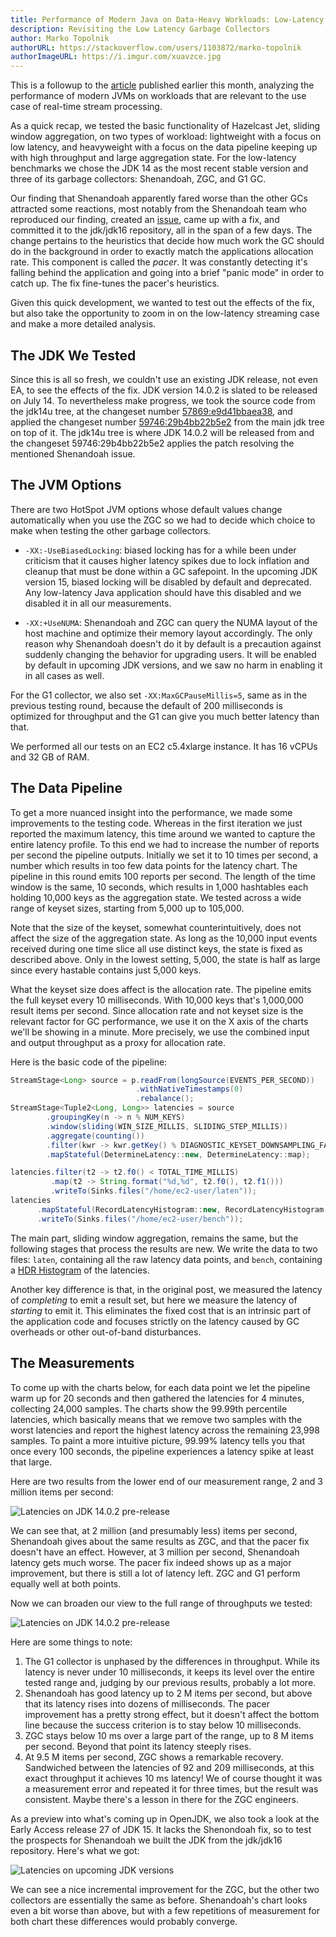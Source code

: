```yaml
---
title: Performance of Modern Java on Data-Heavy Workloads: Low-Latency Rematch
description: Revisiting the Low Latency Garbage Collectors
author: Marko Topolnik
authorURL: https://stackoverflow.com/users/1103872/marko-topolnik
authorImageURL: https://i.imgur.com/xuavzce.jpg
---
```


This is a followup to the
[article](/blog/2020/06/09/jdk-gc-benchmarks-part1) published earlier
this month, analyzing the performance of modern JVMs on workloads that
are relevant to the use case of real-time stream processing.

As a quick recap, we tested the basic functionality of Hazelcast Jet,
sliding window aggregation, on two types of workload: lightweight with a
focus on low latency, and heavyweight with a focus on the data pipeline
keeping up with high throughput and large aggregation state. For the
low-latency benchmarks we chose the JDK 14 as the most recent stable
version and three of its garbage collectors: Shenandoah, ZGC, and G1 GC.

Our finding that Shenandoah apparently fared worse than the other GCs
attracted some reactions, most notably from the Shenandoah team who
reproduced our finding, created an
[issue](https://bugs.openjdk.java.net/browse/JDK-8247358), came up with
a fix, and committed it to the jdk/jdk16 repository, all in the span of
a few days. The change pertains to the heuristics that decide how much
work the GC should do in the background in order to exactly match the
applications allocation rate. This component is called the _pacer_. It
was constantly detecting it's falling behind the application and going
into a brief "panic mode" in order to catch up. The fix fine-tunes the
pacer's heuristics.

Given this quick development, we wanted to test out the effects of the
fix, but also take the opportunity to zoom in on the low-latency
streaming case and make a more detailed analysis.

## The JDK We Tested

Since this is all so fresh, we couldn't use an existing JDK release, not
even EA, to see the effects of the fix. JDK version 14.0.2 is slated to
be released on July 14. To nevertheless make progress, we took the
source code from the jdk14u tree, at the changeset number
[57869:e9d41bbaea38](http://hg.openjdk.java.net/jdk-updates/jdk14u/rev/e9d41bbaea38),
and applied the changeset number
[59746:29b4bb22b5e2](https://hg.openjdk.java.net/jdk/jdk/rev/29b4bb22b5e2)
from the main jdk tree on top of it. The jdk14u tree is where JDK 14.0.2
will be released from and the changeset 59746:29b4bb22b5e2 applies the
patch resolving the mentioned Shenandoah issue.

## The JVM Options

There are two HotSpot JVM options whose default values change
automatically when you use the ZGC so we had to decide which choice to
make when testing the other garbage collectors.

- `-XX:-UseBiasedLocking`: biased locking has for a while been under
  criticism that it causes higher latency spikes due to lock inflation
  and cleanup that must be done within a GC safepoint. In the upcoming
  JDK version 15, biased locking will be disabled by default and
  deprecated. Any low-latency Java application should have this disabled
  and we disabled it in all our measurements.

- `-XX:+UseNUMA`: Shenandoah and ZGC can query the NUMA layout of the
  host machine and optimize their memory layout accordingly. The only
  reason why Shenandoah doesn't do it by default is a precaution against
  suddenly changing the behavior for upgrading users. It will be enabled
  by default in upcoming JDK versions, and we saw no harm in enabling it
  in all cases as well.

For the G1 collector, we also set `-XX:MaxGCPauseMillis=5`, same as in
the previous testing round, because the default of 200 milliseconds is
optimized for throughput and the G1 can give you much better latency
than that.

We performed all our tests on an EC2 c5.4xlarge instance. It has 16
vCPUs and 32 GB of RAM.

## The Data Pipeline

To get a more nuanced insight into the performance, we made some
improvements to the testing code. Whereas in the first iteration we just
reported the maximum latency, this time around we wanted to capture the
entire latency profile. To this end we had to increase the number of
reports per second the pipeline outputs. Initially we set it to 10 times
per second, a number which results in too few data points for the latency
chart. The pipeline in this round emits 100 reports per second. The
length of the time window is the same, 10 seconds, which results in
1,000 hashtables each holding 10,000 keys as the aggregation state. We
tested across a wide range of keyset sizes, starting from 5,000 up to
105,000.

Note that the size of the keyset, somewhat counterintuitively, does not
affect the size of the aggregation state. As long as the 10,000 input
events received during one time slice all use distinct keys, the state
is fixed as described above. Only in the lowest setting, 5,000, the
state is half as large since every hastable contains just 5,000 keys.

What the keyset size does affect is the allocation rate. The pipeline
emits the full keyset every 10 milliseconds. With 10,000 keys that's
1,000,000 result items per second. Since allocation rate and not keyset
size is the relevant factor for GC performance, we use it on the X axis
of the charts we'll be showing in a minute. More precisely, we use the
combined input and output throughput as a proxy for allocation rate.

Here is the basic code of the pipeline:

```java
StreamStage<Long> source = p.readFrom(longSource(EVENTS_PER_SECOND))
                            .withNativeTimestamps(0)
                            .rebalance();
StreamStage<Tuple2<Long, Long>> latencies = source
        .groupingKey(n -> n % NUM_KEYS)
        .window(sliding(WIN_SIZE_MILLIS, SLIDING_STEP_MILLIS))
        .aggregate(counting())
        .filter(kwr -> kwr.getKey() % DIAGNOSTIC_KEYSET_DOWNSAMPLING_FACTOR == 0)
        .mapStateful(DetermineLatency::new, DetermineLatency::map);

latencies.filter(t2 -> t2.f0() < TOTAL_TIME_MILLIS)
         .map(t2 -> String.format("%d,%d", t2.f0(), t2.f1()))
         .writeTo(Sinks.files("/home/ec2-user/laten"));
latencies
      .mapStateful(RecordLatencyHistogram::new, RecordLatencyHistogram::map)
      .writeTo(Sinks.files("/home/ec2-user/bench"));
```

The main part, sliding window aggregation, remains the same, but the
following stages that process the results are new. We write the data to
two files: `laten`, containing all the raw latency data points, and
`bench`, containing a [HDR
Histogram](https://hdrhistogram.github.io/HdrHistogram/plotFiles.html)
of the latencies.

Another key difference is that, in the original post, we measured the
latency of _completing_ to emit a result set, but here we measure the
latency of _starting_ to emit it. This eliminates the fixed cost that is
an intrinsic part of the application code and focuses strictly on the
latency caused by GC overheads or other out-of-band disturbances.

## The Measurements

To come up with the charts below, for each data point we let the
pipeline warm up for 20 seconds and then gathered the latencies for 4
minutes, collecting 24,000 samples. The charts show the 99.99th
percentile latencies, which basically means that we remove two samples
with the worst latencies and report the highest latency across the
remaining 23,998 samples. To paint a more intuitive picture, 99.99%
latency tells you that once every 100 seconds, the pipeline experiences
a latency spike at least that large.

Here are two results from the lower end of our measurement range, 2 and
3 million items per second:

![Latencies on JDK 14.0.2 pre-release](assets/2020-06-25-latencies-2point.png)

We can see that, at 2 million (and presumably less) items per second,
Shenandoah gives about the same results as ZGC, and that the pacer fix
doesn't have an effect. However, at 3 million per second, Shenandoah
latency gets much worse. The pacer fix indeed shows up as a major
improvement, but there is still a lot of latency left. ZGC and G1
perform equally well at both points.

Now we can broaden our view to the full range of throughputs we tested:

![Latencies on JDK 14.0.2 pre-release](assets/2020-06-25-latencies-jdk14.png)

Here are some things to note:

1. The G1 collector is unphased by the differences in throughput. While
   its latency is never under 10 milliseconds, it keeps its level over
   the entire tested range and, judging by our previous results,
   probably a lot more.
2. Shenandoah has good latency up to 2 M items per second, but above
   that its latency rises into dozens of milliseconds. The pacer
   improvement has a pretty strong effect, but it doesn't affect the
   bottom line because the success criterion is to stay below 10
   milliseconds.
3. ZGC stays below 10 ms over a large part of the range, up to 8 M items
   per second. Beyond that point its latency steeply rises.
4. At 9.5 M items per second, ZGC shows a remarkable recovery.
   Sandwiched between the latencies of 92 and 209 milliseconds, at this
   exact throughput it achieves 10 ms latency! We of course thought it
   was a measurement error and repeated it for three times, but the
   result was consistent. Maybe there's a lesson in there for the ZGC
   engineers.

As a preview into what's coming up in OpenJDK, we also took a look at
the Early Access release 27 of JDK 15. It lacks the Shenondoah fix, so
to test the prospects for Shenandoah we built the JDK from the jdk/jdk16
repository. Here's what we got:

![Latencies on upcoming JDK versions](assets/2020-06-25-latencies-latest.png)

We can see a nice incremental improvement for the ZGC, but the other
two collectors are essentially the same as before. Shenandoah's chart
looks even a bit worse than above, but with a few repetitions of
measurement for both chart these differences would probably converge.
